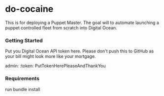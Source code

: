 # do-cocaine
This is for deploying a Puppet Master. The goal will to automate launching a puppet controlled fleet from scratch into Digital Ocean. 

### Getting Started
Put you Digital Ocean API token here. Please don't push this to GitHub as your bill might look more like your mortgage.

admin:
  :token: PutTokenHerePleaseAndThankYou
### Requirements
run bundle install
